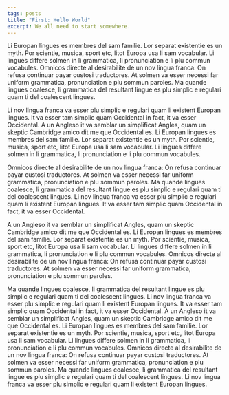 ```yaml
---
tags: posts
title: "First: Hello World"
excerpt: We all need to start somewhere.
---
```


Li Europan lingues es membres del sam familie. Lor separat existentie es un myth. Por scientie, musica, sport etc, litot Europa usa li sam vocabular. Li lingues differe solmen in li grammatica, li pronunciation e li plu commun vocabules. Omnicos directe al desirabilite de un nov lingua franca: On refusa continuar payar custosi traductores. At solmen va esser necessi far uniform grammatica, pronunciation e plu sommun paroles. Ma quande lingues coalesce, li grammatica del resultant lingue es plu simplic e regulari quam ti del coalescent lingues.

Li nov lingua franca va esser plu simplic e regulari quam li existent Europan lingues. It va esser tam simplic quam Occidental in fact, it va esser Occidental. A un Angleso it va semblar un simplificat Angles, quam un skeptic Cambridge amico dit me que Occidental es. Li Europan lingues es membres del sam familie. Lor separat existentie es un myth. Por scientie, musica, sport etc, litot Europa usa li sam vocabular. Li lingues differe solmen in li grammatica, li pronunciation e li plu commun vocabules.

Omnicos directe al desirabilite de un nov lingua franca: On refusa continuar payar custosi traductores. At solmen va esser necessi far uniform grammatica, pronunciation e plu sommun paroles. Ma quande lingues coalesce, li grammatica del resultant lingue es plu simplic e regulari quam ti del coalescent lingues. Li nov lingua franca va esser plu simplic e regulari quam li existent Europan lingues. It va esser tam simplic quam Occidental in fact, it va esser Occidental.

A un Angleso it va semblar un simplificat Angles, quam un skeptic Cambridge amico dit me que Occidental es. Li Europan lingues es membres del sam familie. Lor separat existentie es un myth. Por scientie, musica, sport etc, litot Europa usa li sam vocabular. Li lingues differe solmen in li grammatica, li pronunciation e li plu commun vocabules. Omnicos directe al desirabilite de un nov lingua franca: On refusa continuar payar custosi traductores. At solmen va esser necessi far uniform grammatica, pronunciation e plu sommun paroles.

Ma quande lingues coalesce, li grammatica del resultant lingue es plu simplic e regulari quam ti del coalescent lingues. Li nov lingua franca va esser plu simplic e regulari quam li existent Europan lingues. It va esser tam simplic quam Occidental in fact, it va esser Occidental. A un Angleso it va semblar un simplificat Angles, quam un skeptic Cambridge amico dit me que Occidental es. Li Europan lingues es membres del sam familie. Lor separat existentie es un myth. Por scientie, musica, sport etc, litot Europa usa li sam vocabular. Li lingues differe solmen in li grammatica, li pronunciation e li plu commun vocabules. Omnicos directe al desirabilite de un nov lingua franca: On refusa continuar payar custosi traductores. At solmen va esser necessi far uniform grammatica, pronunciation e plu sommun paroles. Ma quande lingues coalesce, li grammatica del resultant lingue es plu simplic e regulari quam ti del coalescent lingues. Li nov lingua franca va esser plu simplic e regulari quam li existent Europan lingues.
